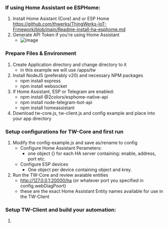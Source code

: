 ### If using Home Assistant oe ESPHome:
1) Install Home Asistant (Core) and or ESP Home https://github.com/thwerks/ThingWerks-IoT-Frmework/blob/main/Readme-install-ha-esphome.md
2) Generate API Token if you're using Home Assistant 
   * ![image](https://github.com/thwerks/ThingWerks-IoT-Frmework/assets/90361336/21f55ad6-c04d-46f6-bc50-7252fa84eb8c)
  
### Prepare Files & Environment
1) Create Application directory and change directory to it
   * in this example we will use /apps/tw
2) Install NodeJS (preferably v20) and necessary NPM packages
   * npm install express
   * npm install websocket
3) If Home Assistant, ESP or Telegram are enabled:
   * npm install @2colors/esphome-native-api
   * npm install node-telegram-bot-api
   * npm install homeassistant
4) Download tw-core.js, tw-client.js and config example and place into your app directory

### Setup configurations for TW-Core and first run
1) Modify the config-example.js and save as/rename to config
   * Configure Home Assistant Perameters:
     * one object {} for each HA server containing: enable, address, port etc.
   * Configure ESP devices
     * One object per device containing object and krey.
2) Run the TW-Core and review avaiable entities
   * http://127.0.0.1:20000/ha (or whatever port you specified in config.webDiagPoort)
   * these are the exact Home Assistant Entity names available for use in the TW-Client

### Setup TW-Client and build your automation:
1) 
